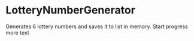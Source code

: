 # LotteryNumberGenerator
Generates 6 lottery numbers and saves it to list in memory.
Start progress
more text
